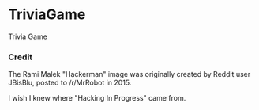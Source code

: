 # TriviaGame

Trivia Game

### Credit

The Rami Malek "Hackerman" image was originally created by Reddit user JBisBlu, posted to /r/MrRobot in 2015.

I wish I knew where "Hacking In Progress" came from.
